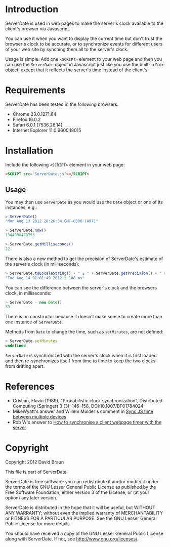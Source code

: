 # Introduction

ServerDate is used in web pages to make the server's clock available to the
client's browser via Javascript.

You can use it when you want to display the current time but don't trust the
browser's clock to be accurate, or to synchronize events for different users of
your web site by synching them all to the server's clock.

Usage is simple.  Add one `<SCRIPT>` element to your web page and then you can
use the `ServerDate` object in Javascript just like you use the built-in `Date`
object, except that it reflects the server's time instead of the client's.

# Requirements

ServerDate has been tested in the following browsers:

* Chrome 23.0.1271.64
* Firefox 16.0.2
* Safari 6.0.1 (7536.26.14)
* Internet Explorer 11.0.9600.18015

# Installation

Include the following `<SCRIPT>` element in your web page:

```html
<SCRIPT src="ServerDate.js"></SCRIPT>
```

## Usage

You may then use `ServerDate` as you would use the `Date` object or one of its
instances, e.g.:

```javascript
> ServerDate()
"Mon Aug 13 2012 20:26:34 GMT-0300 (ART)"

> ServerDate.now()
1344900478753

> ServerDate.getMilliseconds()
22
```

There is also a new method to get the precision of ServerDate's estimate of the
server's clock (in milliseconds):

```javascript
> ServerDate.toLocaleString() + " ± " + ServerDate.getPrecision() + " ms"
"Tue Aug 14 01:01:49 2012 ± 108 ms"
```

You can see the difference between the server's clock and the browsers clock,
in milliseconds:

```javascript
> ServerDate - new Date()
39
```

There is no constructor because it doesn't make sense to create more than one
instance of `ServerDate`.

Methods from `Date` to change the time, such as `setMinutes`, are not defined:

```javascript
> ServerDate.setMinutes
undefined
```

`ServerDate` is synchronized with the server's clock when it is first loaded and
then re-synchronizes itself from time to time to keep the two clocks from
drifting apart.

# References

* Cristian, Flaviu (1989), "Probabilistic clock synchronization", Distributed
Computing (Springer) 3 (3): 146–158, DOI:10.1007/BF01784024
* MikeWyatt's answer and Willem Mulder's comment in [Sync JS time between
multiple devices](http://stackoverflow.com/questions/10585910/sync-js-time-between-multiple-devices)
* Rob W's answer to [How to synchronise a client webpage timer with the server](http://stackoverflow.com/questions/9350928/how-to-synchronise-a-client-webpage-timer-with-the-server)

# Copyright

Copyright 2012 David Braun

This file is part of ServerDate.

ServerDate is free software: you can redistribute it and/or modify it under the
terms of the GNU Lesser General Public License as published by the Free Software
Foundation, either version 3 of the License, or (at your option) any later
version.

ServerDate is distributed in the hope that it will be useful, but WITHOUT ANY
WARRANTY; without even the implied warranty of MERCHANTABILITY or FITNESS FOR A
PARTICULAR PURPOSE.  See the GNU Lesser General Public License for more details.

You should have received a copy of the GNU Lesser General Public License along
with ServerDate.  If not, see <http://www.gnu.org/licenses/>.
